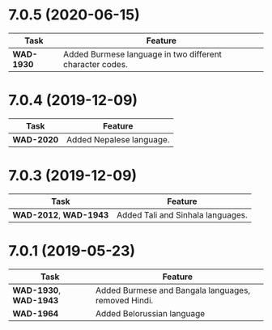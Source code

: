 # 7.0.5 (2020-06-15)

| Task | Feature |
| ---- | ---- |
| **WAD-1930** | Added Burmese language in two different character codes. |


# 7.0.4 (2019-12-09)

| Task | Feature |
| ---- | ---- |
| **WAD-2020** | Added Nepalese language. |


# 7.0.3 (2019-12-09)

| Task | Feature |
| ---- | ---- |
| **WAD-2012**, **WAD-1943** | Added Tali and Sinhala languages. |


# 7.0.1 (2019-05-23)

| Task | Feature |
| ---- | ---- |
| **WAD-1930**, **WAD-1943** | Added Burmese and Bangala languages, removed Hindi. |
| **WAD-1964** | Added Belorussian language |
